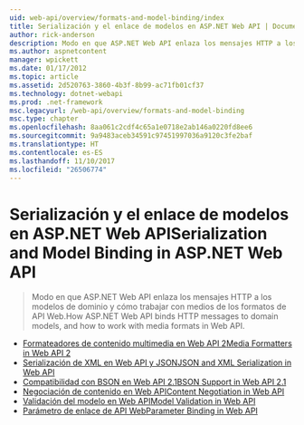 ```yaml
---
uid: web-api/overview/formats-and-model-binding/index
title: Serialización y el enlace de modelos en ASP.NET Web API | Documentos de Microsoft
author: rick-anderson
description: Modo en que ASP.NET Web API enlaza los mensajes HTTP a los modelos de dominio y cómo trabajar con medios de los formatos de API Web.
ms.author: aspnetcontent
manager: wpickett
ms.date: 01/17/2012
ms.topic: article
ms.assetid: 2d520763-3860-4b3f-8b99-ac71fb01cf37
ms.technology: dotnet-webapi
ms.prod: .net-framework
msc.legacyurl: /web-api/overview/formats-and-model-binding
msc.type: chapter
ms.openlocfilehash: 8aa061c2cdf4c65a1e0718e2ab146a0220fd8ee6
ms.sourcegitcommit: 9a9483aceb34591c97451997036a9120c3fe2baf
ms.translationtype: HT
ms.contentlocale: es-ES
ms.lasthandoff: 11/10/2017
ms.locfileid: "26506774"
---
```

<a name="serialization-and-model-binding-in-aspnet-web-api"></a><span data-ttu-id="8dddb-103">Serialización y el enlace de modelos en ASP.NET Web API</span><span class="sxs-lookup"><span data-stu-id="8dddb-103">Serialization and Model Binding in ASP.NET Web API</span></span>
====================
> <span data-ttu-id="8dddb-104">Modo en que ASP.NET Web API enlaza los mensajes HTTP a los modelos de dominio y cómo trabajar con medios de los formatos de API Web.</span><span class="sxs-lookup"><span data-stu-id="8dddb-104">How ASP.NET Web API binds HTTP messages to domain models, and how to work with media formats in Web API.</span></span>


- [<span data-ttu-id="8dddb-105">Formateadores de contenido multimedia en Web API 2</span><span class="sxs-lookup"><span data-stu-id="8dddb-105">Media Formatters in Web API 2</span></span>](media-formatters.md)
- [<span data-ttu-id="8dddb-106">Serialización de XML en Web API y JSON</span><span class="sxs-lookup"><span data-stu-id="8dddb-106">JSON and XML Serialization in Web API</span></span>](json-and-xml-serialization.md)
- [<span data-ttu-id="8dddb-107">Compatibilidad con BSON en Web API 2.1</span><span class="sxs-lookup"><span data-stu-id="8dddb-107">BSON Support in Web API 2.1</span></span>](bson-support-in-web-api-21.md)
- [<span data-ttu-id="8dddb-108">Negociación de contenido en Web API</span><span class="sxs-lookup"><span data-stu-id="8dddb-108">Content Negotiation in Web API</span></span>](content-negotiation.md)
- [<span data-ttu-id="8dddb-109">Validación del modelo en Web API</span><span class="sxs-lookup"><span data-stu-id="8dddb-109">Model Validation in Web API</span></span>](model-validation-in-aspnet-web-api.md)
- [<span data-ttu-id="8dddb-110">Parámetro de enlace de API Web</span><span class="sxs-lookup"><span data-stu-id="8dddb-110">Parameter Binding in Web API</span></span>](parameter-binding-in-aspnet-web-api.md)
